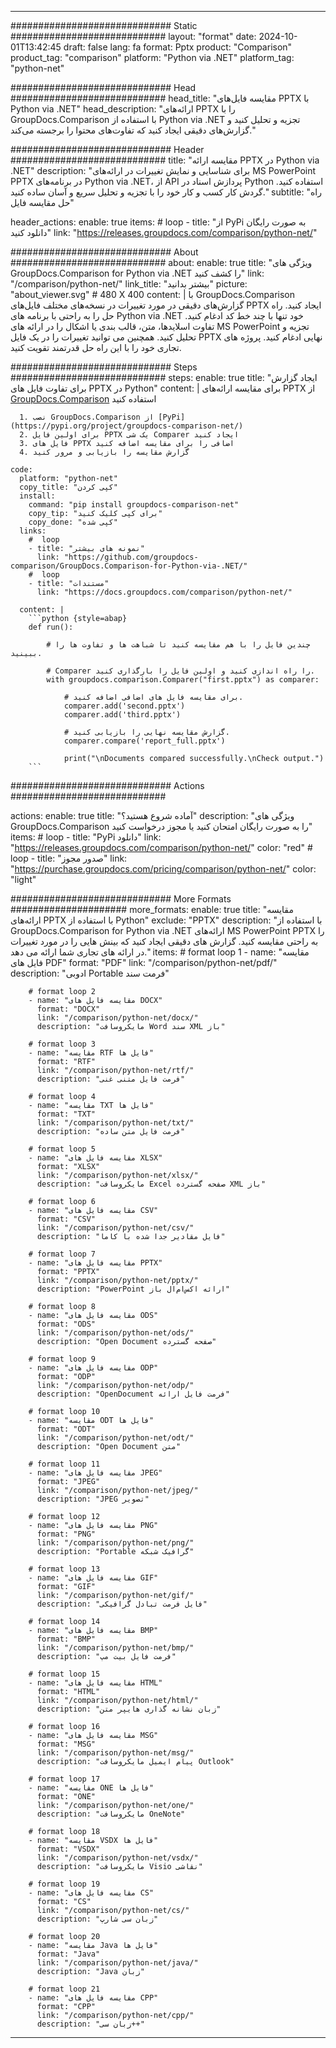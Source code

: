 
---
############################# Static ############################
layout: "format"
date:  2024-10-01T13:42:45
draft: false
lang: fa
format: Pptx
product: "Comparison"
product_tag: "comparison"
platform: "Python via .NET"
platform_tag: "python-net"

############################# Head ############################
head_title: "مقایسه فایل‌های PPTX با Python via .NET"
head_description: "ارائه‌های PPTX را با GroupDocs.Comparison با استفاده از Python via .NET تجزیه و تحلیل کنید و گزارش‌های دقیقی ایجاد کنید که تفاوت‌های محتوا را برجسته می‌کند."

############################# Header ############################
title: "مقایسه ارائه PPTX در Python via .NET" 
description: "برای شناسایی و نمایش تغییرات در ارائه‌های MS PowerPoint PPTX در برنامه‌های Python via .NET، از API پردازش اسناد در Python استفاده کنید. گردش کار کسب و کار خود را با تجزیه و تحلیل سریع و آسان ساده کنید."
subtitle: "راه حل مقایسه فایل" 

header_actions:
  enable: true
  items:
    #  loop
    - title: "از PyPi به صورت رایگان دانلود کنید"
      link: "https://releases.groupdocs.com/comparison/python-net/"
      
############################# About ############################
about:
    enable: true
    title: "ویژگی های GroupDocs.Comparison for Python via .NET را کشف کنید"
    link: "/comparison/python-net/"
    link_title: "بیشتر بدانید"
    picture: "about_viewer.svg" # 480 X 400
    content: |
       با GroupDocs.Comparison گزارش‌های دقیقی در مورد تغییرات در نسخه‌های مختلف فایل‌های PPTX ایجاد کنید. راه حل را به راحتی با برنامه های Python via .NET خود تنها با چند خط کد ادغام کنید. تفاوت اسلایدها، متن، قالب بندی یا اشکال را در ارائه های MS PowerPoint تجزیه و تحلیل کنید. همچنین می توانید تغییرات را در یک فایل PPTX نهایی ادغام کنید. پروژه های تجاری خود را با این راه حل قدرتمند تقویت کنید.

############################# Steps ############################
steps:
    enable: true
    title: "ایجاد گزارش برای تفاوت فایل های PPTX در Python"
    content: |
      برای مقایسه ارائه‌های PPTX از [GroupDocs.Comparison](https://products.groupdocs.com/comparison/python-net/) استفاده کنید
      
      1. نصب GroupDocs.Comparison از [PyPi](https://pypi.org/project/groupdocs-comparison-net/)
      2. برای اولین فایل PPTX یک شی Comparer ایجاد کنید
      3. فایل های PPTX اضافی را برای مقایسه اضافه کنید
      4. گزارش مقایسه را بازیابی و مرور کنید
   
    code:
      platform: "python-net"
      copy_title: "کپی کردن"
      install:
        command: "pip install groupdocs-comparison-net"
        copy_tip: "برای کپی کلیک کنید"
        copy_done: "کپی شده"
      links:
        #  loop
        - title: "نمونه های بیشتر"
          link: "https://github.com/groupdocs-comparison/GroupDocs.Comparison-for-Python-via-.NET/"
        #  loop
        - title: "مستندات"
          link: "https://docs.groupdocs.com/comparison/python-net/"
          
      content: |
        ```python {style=abap}
        def run():

            # چندین فایل را با هم مقایسه کنید تا شباهت ها و تفاوت ها را ببینید.

            # Comparer را راه اندازی کنید و اولین فایل را بارگذاری کنید.
            with groupdocs.comparison.Comparer("first.pptx") as comparer:

                # برای مقایسه فایل های اضافی اضافه کنید.
                comparer.add('second.pptx')
                comparer.add('third.pptx')

                # گزارش مقایسه نهایی را بازیابی کنید.
                comparer.compare('report_full.pptx')

                print("\nDocuments compared successfully.\nCheck output.")
        ```            

############################# Actions ############################

actions:
  enable: true
  title: "آماده شروع هستید؟"
  description: "ویژگی های GroupDocs.Comparison را به صورت رایگان امتحان کنید یا مجوز درخواست کنید"
  items:
    #  loop
    - title: "PyPi دانلود"
      link: "https://releases.groupdocs.com/comparison/python-net/"
      color: "red"
        #  loop
    - title: "صدور مجوز"
      link: "https://purchase.groupdocs.com/pricing/comparison/python-net/"
      color: "light"


############################# More Formats #####################
more_formats:
    enable: true
    title: "مقایسه ارائه‌های PPTX با استفاده از Python"
    exclude: "PPTX"
    description: "با استفاده از GroupDocs.Comparison for Python via .NET ارائه‌های MS PowerPoint PPTX را به راحتی مقایسه کنید. گزارش های دقیقی ایجاد کنید که بینش هایی را در مورد تغییرات در ارائه های تجاری شما ارائه می دهد."
    items: 
        # format loop 1
        - name: "مقایسه فایل های PDF"
          format: "PDF"
          link: "/comparison/python-net/pdf/"
          description: "ادوبی Portable فرمت سند"

        # format loop 2
        - name: "مقایسه فایل های DOCX"
          format: "DOCX"
          link: "/comparison/python-net/docx/"
          description: "مایکروسافت Word سند XML باز"

        # format loop 3
        - name: "مقایسه RTF فایل ها"
          format: "RTF"
          link: "/comparison/python-net/rtf/"
          description: "فرمت فایل متنی غنی"

        # format loop 4
        - name: "مقایسه TXT فایل ها"
          format: "TXT"
          link: "/comparison/python-net/txt/"
          description: "فرمت فایل متن ساده"

        # format loop 5
        - name: "مقایسه فایل های XLSX"
          format: "XLSX"
          link: "/comparison/python-net/xlsx/"
          description: "مایکروسافت Excel صفحه گسترده XML باز"

        # format loop 6
        - name: "مقایسه فایل های CSV"
          format: "CSV"
          link: "/comparison/python-net/csv/"
          description: "فایل مقادیر جدا شده با کاما"

        # format loop 7
        - name: "مقایسه فایل های PPTX"
          format: "PPTX"
          link: "/comparison/python-net/pptx/"
          description: "PowerPoint ارائه اکس‌ام‌ال باز"

        # format loop 8
        - name: "مقایسه فایل های ODS"
          format: "ODS"
          link: "/comparison/python-net/ods/"
          description: "Open Document صفحه گسترده"

        # format loop 9
        - name: "مقایسه فایل های ODP"
          format: "ODP"
          link: "/comparison/python-net/odp/"
          description: "OpenDocument فرمت فایل ارائه"

        # format loop 10
        - name: "مقایسه ODT فایل ها"
          format: "ODT"
          link: "/comparison/python-net/odt/"
          description: "Open Document متن"

        # format loop 11
        - name: "مقایسه فایل های JPEG"
          format: "JPEG"
          link: "/comparison/python-net/jpeg/"
          description: "JPEG تصویر"

        # format loop 12
        - name: "مقایسه فایل های PNG"
          format: "PNG"
          link: "/comparison/python-net/png/"
          description: "Portable گرافیک شبکه"

        # format loop 13
        - name: "مقایسه فایل های GIF"
          format: "GIF"
          link: "/comparison/python-net/gif/"
          description: "فایل فرمت تبادل گرافیکی"

        # format loop 14
        - name: "مقایسه فایل های BMP"
          format: "BMP"
          link: "/comparison/python-net/bmp/"
          description: "فرمت فایل بیت مپ"

        # format loop 15
        - name: "مقایسه فایل های HTML"
          format: "HTML"
          link: "/comparison/python-net/html/"
          description: "زبان نشانه گذاری هایپر متن"

        # format loop 16
        - name: "مقایسه فایل های MSG"
          format: "MSG"
          link: "/comparison/python-net/msg/"
          description: "پیام ایمیل مایکروسافت Outlook"

        # format loop 17
        - name: "مقایسه ONE فایل ها"
          format: "ONE"
          link: "/comparison/python-net/one/"
          description: "مایکروسافت OneNote"

        # format loop 18
        - name: "مقایسه VSDX فایل ها"
          format: "VSDX"
          link: "/comparison/python-net/vsdx/"
          description: "مایکروسافت Visio نقاشی"

        # format loop 19
        - name: "مقایسه فایل های CS"
          format: "CS"
          link: "/comparison/python-net/cs/"
          description: "زبان سی شارپ"

        # format loop 20
        - name: "مقایسه Java فایل ها"
          format: "Java"
          link: "/comparison/python-net/java/"
          description: "Java زبان"
          
        # format loop 21
        - name: "مقایسه فایل های CPP"
          format: "CPP"
          link: "/comparison/python-net/cpp/"
          description: "زبان سی++"
---